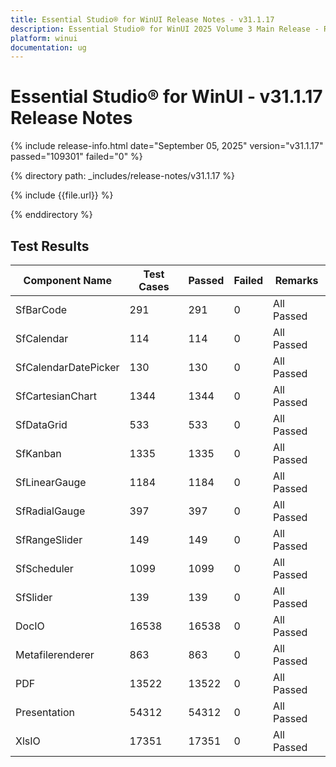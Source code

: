 ```yaml
---
title: Essential Studio® for WinUI Release Notes - v31.1.17
description: Essential Studio® for WinUI 2025 Volume 3 Main Release - Release Notes - v31.1.17
platform: winui
documentation: ug
---
```


# Essential Studio® for WinUI - v31.1.17 Release Notes 

{% include release-info.html date="September 05, 2025"  version="v31.1.17" passed="109301" failed="0" %}

{% directory path: _includes/release-notes/v31.1.17 %}

{% include {{file.url}} %}

{% enddirectory %}

## Test Results

| Component Name | Test Cases | Passed | Failed | Remarks |
|---------------|------------|--------|--------|---------|
| SfBarCode | 291 | 291 | 0 | All Passed |
| SfCalendar | 114 | 114 | 0 | All Passed |
| SfCalendarDatePicker | 130 | 130 | 0 | All Passed |
| SfCartesianChart | 1344 | 1344 | 0 | All Passed |
| SfDataGrid | 533 | 533 | 0 | All Passed |
| SfKanban | 1335 | 1335 | 0 | All Passed |
| SfLinearGauge | 1184 | 1184 | 0 | All Passed |
| SfRadialGauge | 397 | 397 | 0 | All Passed |
| SfRangeSlider | 149 | 149 | 0 | All Passed |
| SfScheduler | 1099 | 1099 | 0 | All Passed |
| SfSlider | 139 | 139 | 0 | All Passed |
| DocIO | 16538 | 16538 | 0 | All Passed |
| Metafilerenderer | 863 | 863 | 0 | All Passed |
| PDF | 13522 | 13522 | 0 | All Passed |
| Presentation | 54312 | 54312 | 0 | All Passed |
| XlsIO | 17351 | 17351 | 0 | All Passed |